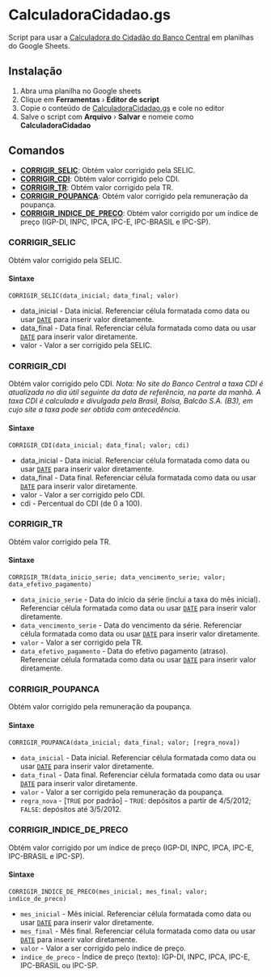 # CalculadoraCidadao.gs

Script para usar a [Calculadora do Cidadão do Banco Central](https://www3.bcb.gov.br/CALCIDADAO/publico/exibirFormCorrecaoValores.do?method=exibirFormCorrecaoValores) em planilhas do Google Sheets.

## Instalação

1. Abra uma planilha no Google sheets 
2. Clique em **Ferramentas** &rsaquo; **Editor de script**
3. Copie o conteúdo de [CalculadoraCidadao.gs](CalculadoraCidadao.gs) e cole no editor
4. Salve o script com **Arquivo** &rsaquo; **Salvar** e nomeie como **CalculadoraCidadao**

## Comandos

- [**CORRIGIR_SELIC**](#CORRIGIR_SELIC): Obtém valor corrigido pela SELIC.
- [**CORRIGIR_CDI**](#CORRIGIR_CDI): Obtém valor corrigido pelo CDI.
- [**CORRIGIR_TR**](#CORRIGIR_TR): Obtém valor corrigido pela TR.
- [**CORRIGIR_POUPANCA**](#CORRIGIR_POUPANCA): Obtém valor corrigido pela remuneração da poupança.
- [**CORRIGIR_INDICE_DE_PRECO**](#CORRIGIR_INDICE_DE_PRECO): Obtém valor corrigido por um índice de preço (IGP-DI, INPC, IPCA, IPC-E, IPC-BRASIL e IPC-SP).

### CORRIGIR_SELIC

Obtém valor corrigido pela SELIC.

#### Sintaxe

`CORRIGIR_SELIC(data_inicial; data_final; valor)`

 * data_inicial - Data inicial. Referenciar célula formatada como data ou usar [`DATE`](https://support.google.com/docs/answer/3092969?hl=en&ref_topic=3105385) para inserir valor diretamente.
 * data_final - Data final. Referenciar célula formatada como data ou usar [`DATE`](https://support.google.com/docs/answer/3092969?hl=en&ref_topic=3105385) para inserir valor diretamente.
 * valor - Valor a ser corrigido pela SELIC.

### CORRIGIR_CDI

Obtém valor corrigido pelo CDI.
*Nota: No site do Banco Central a taxa CDI é atualizada no dia útil seguinte da data de referência, na parte da manhã.  A taxa CDI é calculada e divulgada pela Brasil, Bolsa, Balcão S.A. (B3), em cujo site a taxa pode ser obtida com antecedência.*

#### Sintaxe

`CORRIGIR_CDI(data_inicial; data_final; valor; cdi)`

 * data_inicial - Data inicial. Referenciar célula formatada como data ou usar [`DATE`](https://support.google.com/docs/answer/3092969?hl=en&ref_topic=3105385) para inserir valor diretamente.
 * data_final - Data final. Referenciar célula formatada como data ou usar [`DATE`](https://support.google.com/docs/answer/3092969?hl=en&ref_topic=3105385) para inserir valor diretamente.
 * valor - Valor a ser corrigido pelo CDI.
 * cdi - Percentual do CDI (de 0 a 100).

### CORRIGIR_TR

Obtém valor corrigido pela TR.

#### Sintaxe

`CORRIGIR_TR(data_inicio_serie; data_vencimento_serie; valor; data_efetivo_pagamento)`

 * `data_inicio_serie` - Data do início da série (inclui a taxa do mês inicial). Referenciar célula formatada como data ou usar [`DATE`](https://support.google.com/docs/answer/3092969?hl=en&ref_topic=3105385) para inserir valor diretamente.
 * `data_vencimento_serie` - Data do vencimento da série. Referenciar célula formatada como data ou usar [`DATE`](https://support.google.com/docs/answer/3092969?hl=en&ref_topic=3105385) para inserir valor diretamente.
 * `valor` - Valor a ser corrigido pela TR.
 * `data_efetivo_pagamento` - Data do efetivo pagamento (atraso). Referenciar célula formatada como data ou usar [`DATE`](https://support.google.com/docs/answer/3092969?hl=en&ref_topic=3105385) para inserir valor diretamente.

### CORRIGIR_POUPANCA

Obtém valor corrigido pela remuneração da poupança.

#### Sintaxe

`CORRIGIR_POUPANCA(data_inicial; data_final; valor; [regra_nova])`

 * `data_inicial` - Data inicial. Referenciar célula formatada como data ou usar [`DATE`](https://support.google.com/docs/answer/3092969?hl=en&ref_topic=3105385) para inserir valor diretamente.
 * `data_final` - Data final. Referenciar célula formatada como data ou usar [`DATE`](https://support.google.com/docs/answer/3092969?hl=en&ref_topic=3105385) para inserir valor diretamente.
 * `valor` - Valor a ser corrigido pela remuneração da poupança.
 * `regra_nova` - [`TRUE` por padrão] - `TRUE`: depósitos a partir de 4/5/2012; `FALSE`: depósitos até 3/5/2012.

### CORRIGIR_INDICE_DE_PRECO

Obtém valor corrigido por um índice de preço (IGP-DI, INPC, IPCA, IPC-E, IPC-BRASIL e IPC-SP).

#### Sintaxe

`CORRIGIR_INDICE_DE_PRECO(mes_inicial; mes_final; valor; indice_de_preco)`

 * `mes_inicial` - Mês inicial. Referenciar célula formatada como data ou usar [`DATE`](https://support.google.com/docs/answer/3092969?hl=en&ref_topic=3105385) para inserir valor diretamente.
 * `mes_final` - Mês final. Referenciar célula formatada como data ou usar [`DATE`](https://support.google.com/docs/answer/3092969?hl=en&ref_topic=3105385) para inserir valor diretamente.
 * `valor` - Valor a ser corrigido pelo índice de preço.
 * `indice_de_preco` - Índice de preço (texto): IGP-DI, INPC, IPCA, IPC-E, IPC-BRASIL ou IPC-SP.
